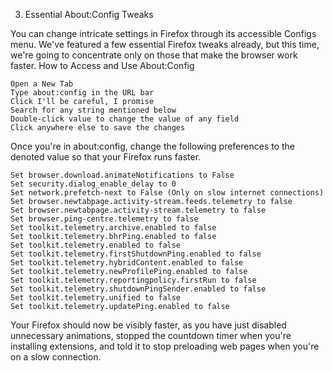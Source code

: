 3. Essential About:Config Tweaks

You can change intricate settings in Firefox through its accessible Configs menu. We've featured a few essential Firefox tweaks already, but this time, we're going to concentrate only on those that make the browser work faster.
How to Access and Use About:Config

    Open a New Tab
    Type about:config in the URL bar
    Click I'll be careful, I promise
    Search for any string mentioned below
    Double-click value to change the value of any field
    Click anywhere else to save the changes

Once you're in about:config, change the following preferences to the denoted value so that your Firefox runs faster.

    Set browser.download.animateNotifications to False
    Set security.dialog_enable_delay to 0
    Set network.prefetch-next to False (Only on slow internet connections)
    Set browser.newtabpage.activity-stream.feeds.telemetry to false
    Set browser.newtabpage.activity-stream.telemetry to false
    Set browser.ping-centre.telemetry to false
    Set toolkit.telemetry.archive.enabled to false
    Set toolkit.telemetry.bhrPing.enabled to false
    Set toolkit.telemetry.enabled to false
    Set toolkit.telemetry.firstShutdownPing.enabled to false
    Set toolkit.telemetry.hybridContent.enabled to false
    Set toolkit.telemetry.newProfilePing.enabled to false
    Set toolkit.telemetry.reportingpolicy.firstRun to false
    Set toolkit.telemetry.shutdownPingSender.enabled to false
    Set toolkit.telemetry.unified to false
    Set toolkit.telemetry.updatePing.enabled to false

Your Firefox should now be visibly faster, as you have just disabled unnecessary animations, stopped the countdown timer when you're installing extensions, and told it to stop preloading web pages when you're on a slow connection.
